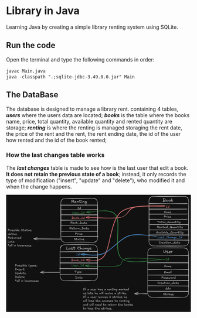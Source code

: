 # Library in Java
Learning Java by creating a simple library renting system using SQLite.

## Run the code
Open the terminal and type the following commands in order:
````shell
javac Main.java
java -classpath ".;sqlite-jdbc-3.49.0.0.jar" Main   
````
## The DataBase
The database is designed to manage a library rent. containing 4 tables, **_users_** where the users data are located; 
**_books_** is the table where the books name, price, total quantity, available quantity and rented quantity are storage;
**_renting_** is where the renting is managed storaging the rent date, the price of the rent and the rent, the rent ending date,
the id of the user how rented and the id of the book rented;
### How the last changes table works
The **_last changes_** table is made to see how is the last user that edit a book.
**It does not retain the previous state of a book**; instead, it only records the type of modification ("insert", "update" and "delete"), who modified it and when the change happens.

![alt text](./imgs/DBschema.png "DB Schema")